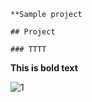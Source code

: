```
**Sample project

## Project

### TTTT
```
**This is bold text**

![1](https://user-images.githubusercontent.com/104814594/166406471-2bf61cec-6a3d-4a25-abbd-d623758208a4.JPG)
